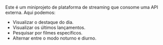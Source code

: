 Este é um miniprojeto de plataforma de streaming que consome uma API externa. Aqui podemos:

- Visualizar o destaque do dia.
- Visualizar os últimos lançamentos.
- Pesquisar por filmes específicos.
- Alternar entre o modo noturno e diurno.
